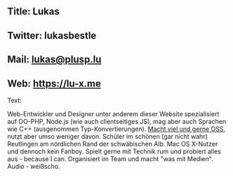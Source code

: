 Title: Lukas
----
Twitter: lukasbestle
----
Mail: lukas@plusp.lu
----
Web: https://lu-x.me
----
Text:

Web-Entwickler und Designer unter anderem dieser Website spezialisiert auf OO-PHP, Node.js (wie auch clientseitiges JS), mag aber auch Sprachen wie C++ (ausgenommen Typ-Konvertierungen). [Macht viel und gerne OSS](https://github.com/vis7mac), nutzt aber umso weniger davon.
Schüler im schönen (gar nicht wahr) Reutlingen am nördlichen Rand der schwäbischen Alb. Mac OS X-Nutzer und dennoch kein Fanboy.
Spielt gerne mit Technik rum und probiert alles aus - because I can.
Organisiert im Team und macht "was mit Medien". Audio - weißscho.